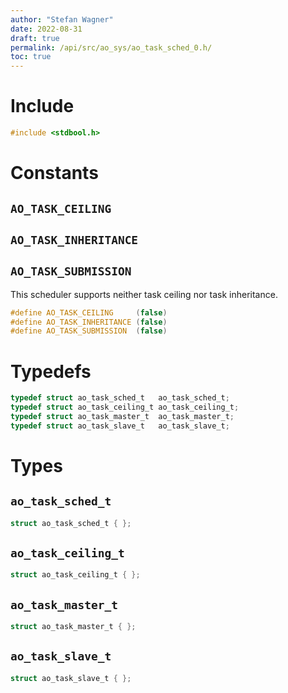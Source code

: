 ```yaml
---
author: "Stefan Wagner"
date: 2022-08-31
draft: true
permalink: /api/src/ao_sys/ao_task_sched_0.h/
toc: true
---
```


# Include

```c
#include <stdbool.h>
```

# Constants

## `AO_TASK_CEILING`
## `AO_TASK_INHERITANCE`
## `AO_TASK_SUBMISSION`

This scheduler supports neither task ceiling nor task inheritance.

```c
#define AO_TASK_CEILING     (false)
#define AO_TASK_INHERITANCE (false)
#define AO_TASK_SUBMISSION  (false)
```

# Typedefs

```c
typedef struct ao_task_sched_t   ao_task_sched_t;
typedef struct ao_task_ceiling_t ao_task_ceiling_t;
typedef struct ao_task_master_t  ao_task_master_t;
typedef struct ao_task_slave_t   ao_task_slave_t;
```

# Types

## `ao_task_sched_t`

```c
struct ao_task_sched_t { };
```

## `ao_task_ceiling_t`

```c
struct ao_task_ceiling_t { };
```

## `ao_task_master_t`

```c
struct ao_task_master_t { };
```

## `ao_task_slave_t`

```c
struct ao_task_slave_t { };
```
